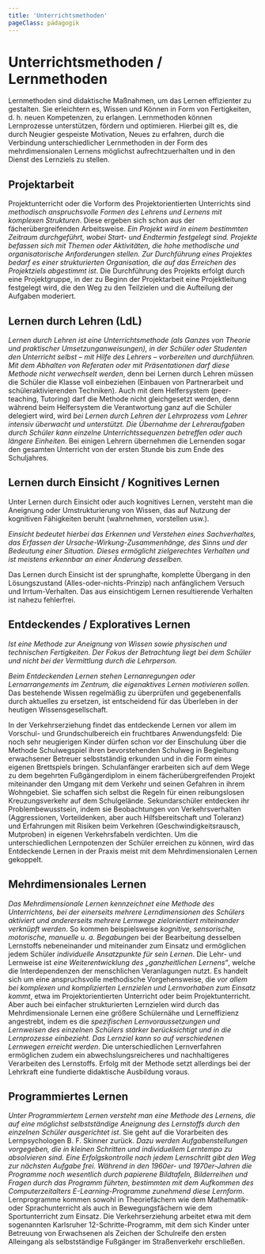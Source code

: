 ```yaml
---
title: 'Unterrichtsmethoden'
pageClass: pädagogik
---
```


<infoBox>

# Unterrichtsmethoden / Lernmethoden

Lernmethoden sind didaktische Maßnahmen, um das Lernen effizienter zu gestalten. Sie erleichtern es, Wissen und Können in Form von Fertigkeiten, d. h. neuen Kompetenzen, zu erlangen. Lernmethoden können Lernprozesse unterstützen, fördern und optimieren. Hierbei gilt es, die durch Neugier gespeiste Motivation, Neues zu erfahren, durch die Verbindung unterschiedlicher Lernmethoden in der Form des mehrdimensionalen Lernens möglichst aufrechtzuerhalten und in den Dienst des Lernziels zu stellen.

</infoBox>

<newSection title="Projektarbeit">

## Projektarbeit

Projektunterricht oder die Vorform des Projektorientierten Unterrichts sind *methodisch anspruchsvolle Formen des Lehrens und Lernens mit komplexen Strukturen*. Diese ergeben sich schon aus der fächerübergreifenden Arbeitsweise. *Ein Projekt wird in einem bestimmten Zeitraum durchgeführt, wobei Start- und Endtermin festgelegt sind. Projekte befassen sich mit Themen oder Aktivitäten, die hohe methodische und organisatorische Anforderungen stellen. Zur Durchführung eines Projektes bedarf es einer strukturierten Organisation, die auf das Erreichen des Projektziels abgestimmt ist*. Die Durchführung des Projekts erfolgt durch eine Projektgruppe, in der zu Beginn der Projektarbeit eine Projektleitung festgelegt wird, die den Weg zu den Teilzielen und die Aufteilung der Aufgaben moderiert.

</newSection>

<newSection title="Lernen durch Lehren (LdL)">

## Lernen durch Lehren (LdL)

*Lernen durch Lehren ist eine Unterrichtsmethode (als Ganzes von Theorie und praktischer Umsetzunganweisungen), in der Schüler oder Studenten den Unterricht selbst – mit Hilfe des Lehrers – vorbereiten und durchführen. Mit dem Abhalten von Referaten oder mit Präsentationen darf diese Methode nicht verwechselt werden*, denn bei Lernen durch Lehren müssen die Schüler die Klasse voll einbeziehen (Einbauen von Partnerarbeit und schüleraktivierenden Techniken). Auch mit dem Helfersystem (peer-teaching, Tutoring) darf die Methode nicht gleichgesetzt werden, denn während beim Helfersystem die Verantwortung ganz auf die Schüler delegiert wird, wird *bei Lernen durch Lehren der Lehrprozess vom Lehrer intensiv überwacht und unterstützt. Die Übernahme der Lehreraufgaben durch Schüler kann einzelne Unterrichtssequenzen betreffen oder auch längere Einheiten*. Bei einigen Lehrern übernehmen die Lernenden sogar den gesamten Unterricht von der ersten Stunde bis zum Ende des Schuljahres.

</newSection>

<newSection title="Lernen durch Einsicht / Kognitives Lernen">

## Lernen durch Einsicht / Kognitives Lernen

Unter Lernen durch Einsicht oder auch kognitives Lernen, versteht man die Aneignung oder Umstrukturierung von Wissen, das auf Nutzung der kognitiven Fähigkeiten beruht (wahrnehmen, vorstellen usw.).

*Einsicht bedeutet hierbei das Erkennen und Verstehen eines Sachverhaltes, das Erfassen der Ursache-Wirkung-Zusammenhänge, des Sinns und der Bedeutung einer Situation. Dieses ermöglicht zielgerechtes Verhalten und ist meistens erkennbar an einer Änderung desselben.*

Das Lernen durch Einsicht ist der sprunghafte, komplette Übergang in den Lösungszustand (Alles-oder-nichts-Prinzip) nach anfänglichem Versuch und Irrtum-Verhalten. Das aus einsichtigem Lernen resultierende Verhalten ist nahezu fehlerfrei.

</newSection>

<newSection title="Entdeckendes / Exploratives Lernen">

## Entdeckendes / Exploratives Lernen

*Ist eine Methode zur Aneignung von Wissen sowie physischen und technischen Fertigkeiten. Der Fokus der Betrachtung liegt bei dem Schüler und nicht bei der Vermittlung durch die Lehrperson.*

*Beim Entdeckenden Lernen stehen Lernanregungen oder Lernarrangements im Zentrum, die eigenaktives Lernen motivieren sollen.* Das bestehende Wissen regelmäßig zu überprüfen und gegebenenfalls durch aktuelles zu ersetzen, ist entscheidend für das Überleben in der heutigen Wissensgesellschaft.

In der Verkehrserziehung findet das entdeckende Lernen vor allem im Vorschul- und Grundschulbereich ein fruchtbares Anwendungsfeld: Die noch sehr neugierigen Kinder dürfen schon vor der Einschulung über die Methode Schulwegspiel ihren bevorstehenden Schulweg in Begleitung erwachsener Betreuer selbstständig erkunden und in die Form eines eigenen Brettspiels bringen. Schulanfänger erarbeiten sich auf dem Wege zu dem begehrten Fußgängerdiplom in einem fächerübergreifenden Projekt miteinander den Umgang mit dem Verkehr und seinen Gefahren in ihrem Wohngebiet. Sie schaffen sich selbst die Regeln für einen reibungslosen Kreuzungsverkehr auf dem Schulgelände. Sekundarschüler entdecken ihr Problembewusstsein, indem sie Beobachtungen von Verkehrsverhalten (Aggressionen, Vorteildenken, aber auch Hilfsbereitschaft und Toleranz) und Erfahrungen mit Risiken beim Verkehren (Geschwindigkeitsrausch, Mutproben) in eigenen Verkehrsfabeln verdichten. Um die unterschiedlichen Lernpotenzen der Schüler erreichen zu können, wird das Entdeckende Lernen in der Praxis meist mit dem Mehrdimensionalen Lernen gekoppelt.

</newSection>

<newSection title="Mehrdimensionales Lernen">

## Mehrdimensionales Lernen

*Das Mehrdimensionale Lernen kennzeichnet eine Methode des Unterrichtens, bei der einerseits mehrere Lerndimensionen des Schülers aktiviert und andererseits mehrere Lernwege zielorientiert miteinander verknüpft werden*. So kommen beispielsweise *kognitive, sensorische, motorische, manuelle u. a. Begabungen* bei der Bearbeitung desselben Lernstoffs nebeneinander und miteinander zum Einsatz und ermöglichen jedem Schüler *individuelle Ansatzpunkte für sein Lernen*. Die Lehr- und Lernweise ist *eine Weiterentwicklung des „ganzheitlichen Lernens“*, welche die Interdependenzen der menschlichen Veranlagungen nutzt. Es handelt sich um eine anspruchsvolle methodische Vorgehensweise, die *vor allem bei komplexen und komplizierten Lernzielen und Lernvorhaben zum Einsatz kommt*, etwa im Projektorientierten Unterricht oder beim Projektunterricht. Aber auch bei einfacher strukturierten Lernzielen wird durch das Mehrdimensionale Lernen eine größere Schülernähe und Lerneffizienz angestrebt, indem es die *spezifischen Lernvoraussetzungen und Lernweisen des einzelnen Schülers stärker berücksichtigt und in die Lernprozesse einbezieht. Das Lernziel kann so auf verschiedenen Lernwegen erreicht werden*. Die unterschiedlichen Lernverfahren ermöglichen zudem ein abwechslungsreicheres und nachhaltigeres Verarbeiten des Lernstoffs. Erfolg mit der Methode setzt allerdings bei der Lehrkraft eine fundierte didaktische Ausbildung voraus.

</newSection>

<newSection title="Programmiertes Lernen">

## Programmiertes Lernen

*Unter Programmiertem Lernen versteht man eine Methode des Lernens, die auf eine möglichst selbstständige Aneignung des Lernstoffs durch den einzelnen Schüler ausgerichtet ist*. Sie geht auf die Vorarbeiten des Lernpsychologen B. F. Skinner zurück. *Dazu werden Aufgabenstellungen vorgegeben, die in kleinen Schritten und individuellem Lerntempo zu absolvieren sind. Eine Erfolgskontrolle nach jedem Lernschritt gibt den Weg zur nächsten Aufgabe frei. Während in den 1960er- und 1970er-Jahren die Programme noch wesentlich durch papierene Bildtafeln, Bilderreihen und Fragen durch das Programm führten, bestimmten mit dem Aufkommen des Computerzeitalters E-Learning-Programme zunehmend diese Lernform*. Lernprogramme kommen sowohl in Theoriefächern wie dem Mathematik- oder Sprachunterricht als auch in Bewegungsfächern wie dem Sportunterricht zum Einsatz. Die Verkehrserziehung arbeitet etwa mit dem sogenannten Karlsruher 12-Schritte-Programm, mit dem sich Kinder unter Betreuung von Erwachsenen als Zeichen der Schulreife den ersten Alleingang als selbstständige Fußgänger im Straßenverkehr erschließen.

</newSection>